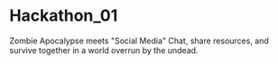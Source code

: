 # Hackathon_01
Zombie Apocalypse meets "Social Media" Chat, share resources, and survive together in a world overrun by the undead.
